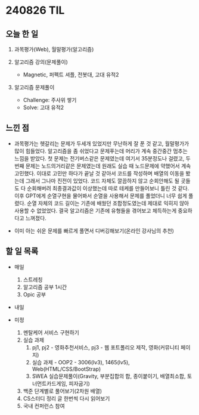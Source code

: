 # 240826 TIL

## 오늘 한 일
1. 과목평가(Web), 월말평가(알고리즘)

2. 알고리즘 강의(문제풀이)
    - Magnetic, 퍼펙트 셔플, 전봇대, 고대 유적2

3. 알고리즘 문제풀이
    - Challenge: 주사위 쌓기
    - Solve: 고대 유적2

## 느낀 점
- 과목평가는 헷갈리는 문제가 두세개 있었지만 무난하게 잘 푼 것 같고, 월말평가가 많이 힘들었다. 알고리즘을 좀 쉬었다고 문제푸는데 머리가 계속 중간중간 멈추는 느낌을 받았다. 첫 문제는 전기버스같은 문제였는데 여기서 35분정도나 걸렸고, 두번째 문제는 노드의거리같은 문제였는데 원래도 실습 때 노드문제에 약했어서 계속 고민했다. 이대로 고민만 하다가 끝날 것 같아서 코드를 작성하며 배열의 이동을 봤는데 그래서 그나마 진전이 있었다. 코드 자체도 깔끔하지 않고 순회안해도 될 곳들도 다 순회해버려 최종결과값이 이상했는데 따로 테케를 만들어보니 틀린 것 같다. 이후 GPT에게 순열구현을 물어봐서 순열을 사용해서 문제를 풀었더니 너무 쉽게 풀렸다. 순열 자체의 코드 길이는 기존에 배웠던 조합정도였는데 제대로 익히지 않아 사용할 수 없었었다. 결국 알고리즘은 기존에 유형들을 겪어보고 체득하는게 중요하다고 느껴졌다.

- 이미 아는 쉬운 문제를 빠르게 풀면서 디버깅해보기(온라인 강사님의 추천)

## 할 일 목록
 - 매일
    1. 스트레칭
    2. 알고리즘 공부 1시간
    3. Opic 공부

 - 내일

 - 미정
    1. 멘탈케어 서비스 구현하기
    2. 실습 과제
        1. pj1, pj2 - 영화추천서비스, pj3 - 웹 포트폴리오 제작, 영화(커뮤니티 페이지)
        2. 실습 과제 - OOP2 - 3006(lv3), 1465(lv5), Web(HTML/CSS/BootStrap)
        3. SWEA 실습문제풀이(Gravity, 부분집합의 합, 종이붙이기, 배열최소합, 토너먼트카드게임, 피자굽기)
    3. 백준 단계별로 풀어보기(2차원 배열)
    4. CS스터디 정리 글 한번씩 다시 읽어보기
    5. 국내 컨퍼런스 참여